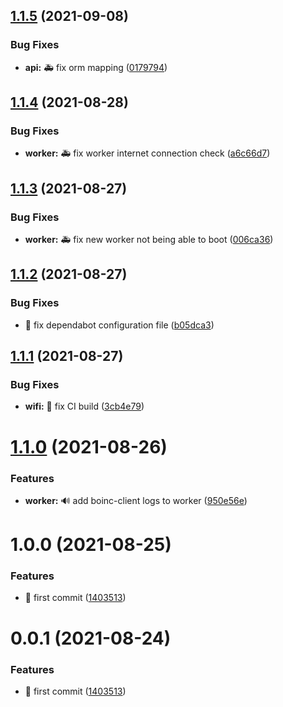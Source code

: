 ## [1.1.5](https://github.com/pcorbel/scitizen/compare/v1.1.4...v1.1.5) (2021-09-08)


### Bug Fixes

* **api:** :ambulance: fix orm mapping ([0179794](https://github.com/pcorbel/scitizen/commit/01797943d70401189022860e2f13cd9dbb946899))

## [1.1.4](https://github.com/pcorbel/scitizen/compare/v1.1.3...v1.1.4) (2021-08-28)


### Bug Fixes

* **worker:** :ambulance: fix worker internet connection check ([a6c66d7](https://github.com/pcorbel/scitizen/commit/a6c66d739c1c3de0e5c728d0a83aea244fd2001e))

## [1.1.3](https://github.com/pcorbel/scitizen/compare/v1.1.2...v1.1.3) (2021-08-27)


### Bug Fixes

* **worker:** :ambulance: fix new worker not being able to boot ([006ca36](https://github.com/pcorbel/scitizen/commit/006ca361d5b129e319286f6fb3516d8957ef93cf))

## [1.1.2](https://github.com/pcorbel/scitizen/compare/v1.1.1...v1.1.2) (2021-08-27)


### Bug Fixes

* :construction_worker: fix dependabot configuration file ([b05dca3](https://github.com/pcorbel/scitizen/commit/b05dca39896dfbe55bc0f37fab7164d652b46a60))

## [1.1.1](https://github.com/pcorbel/scitizen/compare/v1.1.0...v1.1.1) (2021-08-27)


### Bug Fixes

* **wifi:** :green_heart: fix CI build ([3cb4e79](https://github.com/pcorbel/scitizen/commit/3cb4e790bb6c5d8484545c3640a6c4f608579ff4))

# [1.1.0](https://github.com/pcorbel/scitizen/compare/v1.0.0...v1.1.0) (2021-08-26)


### Features

* **worker:** 🔊 add boinc-client logs to worker ([950e56e](https://github.com/pcorbel/scitizen/commit/950e56e20ec06953bef5127a02ad36626b7b4965))

# 1.0.0 (2021-08-25)


### Features

* :tada: first commit ([1403513](https://github.com/pcorbel/scitizen/commit/1403513e413d50fc8ac74b2b766c0c0bd0a9602b))

# 0.0.1 (2021-08-24)


### Features

* :tada: first commit ([1403513](https://github.com/pcorbel/scitizen/commit/1403513e413d50fc8ac74b2b766c0c0bd0a9602b))

<!-- markdownlint-disable-file -->
